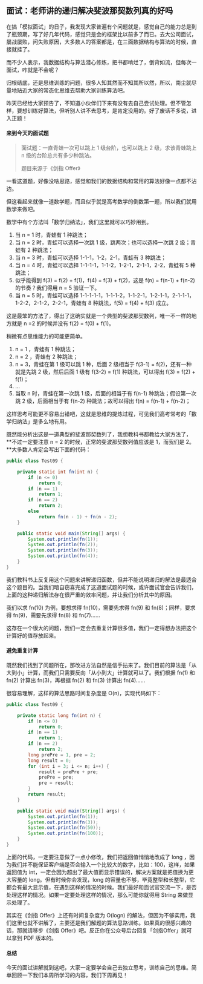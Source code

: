 ## 面试：老师讲的递归解决斐波那契数列真的好吗

在搞「模拟面试」的日子，我发现大家普遍有个问题就是，感觉自己的能力总是到了瓶颈期，写了好几年代码，感觉只是会的框架比以前多了而已。去大公司面试，屡战屡败，问失败原因，大多数人的答案都是，在三面数据结构与算法的时候，直接就挂了。

而不少人表示，我数据结构与算法潜心修炼，把书都啃烂了，倒背如流，但每次一面试，咋就是不会呢？

归根结底，还是思维训练的问题，很多人知其然而不知其所以然，所以，南尘就尽量地贴近大家的常态化思维去帮助大家训练算法吧。

昨天已经给大家预告了，不知道小伙伴们下来有没有去自己尝试处理。但不管怎样，要想训练好算法，但听别人讲不去思考，是肯定没用的。好了废话不多说，进入正题！

#### 来到今天的面试题

> 面试题：一直青蛙一次可以跳上 1 级台阶，也可以跳上 2 级，求该青蛙跳上 n 级的台阶总共有多少种跳法。
>
> 题目来源于《剑指 Offer》

一看这道题，好像没啥思路，感觉和我们的数据结构和常用的算法好像一点都不沾边。

但这看起来就像一道数学题，而且似乎就是高考数学的倒数第一题，所以我们就用数学来做吧。

数学中有个方法叫「数学归纳法」，我们这里就可以巧妙用到。

1. 当 n = 1 时，青蛙有 1 种跳法；
2. 当 n = 2 时，青蛙可以选择一次跳 1 级，跳两次；也可以选择一次跳 2 级；青蛙有 2 种跳法；
3. 当 n = 3 时，青蛙可以选择 1-1-1，1-2，2-1，青蛙有 3 种跳法；
4. 当 n = 4 时，青蛙可以选择 1-1-1-1，1-1-2，1-2-1，2-1-1，2-2，青蛙有 5 种跳法；
5. 似乎能得到 f(3) = f(2) + f(1)，f(4) = f(3) + f(2)，这是 f(n) = f(n-1) + f(n-2)  的节奏？我们得用 n = 5 验证一下。
6. 当 n = 5 时，青蛙可以选择 1-1-1-1-1，1-1-1-2，1-1-2-1，1-2-1-1，2-1-1-1，1-2-2，2-1-2，2-2-1，青蛙有 8 种跳法，f(5) = f(4) + f(3) 成立。

这是最笨的方法了，得出了这确实就是一个典型的斐波那契数列，唯一不一样的地方就是 n =2 的时候并没有 f(2) = f(0) + f(1)。

稍微有点思维能力的可能更简单。

1. n = 1 ，青蛙有 1 种跳法；
2. n = 2 ，青蛙有 2 种跳法；
3. n = 3，青蛙在第 1 级可以跳 1 种，后面 2 级相当于 f(3-1) = f(2)，还有一种就是先跳 2 级，然后后面 1 级有 f(3-2) = f(1) 种跳法，可以得出 f(3) = f(2) + f(1)；
4. ...
5. 当取 n 时，青蛙在第一次跳 1 级，后面的相当于有 f(n-1) 种跳法；假设第一次跳 2 级，后面相当于有 f(n-2) 种跳法；故可以得出 f(n) = f(n-1) + f(n-2)；

这样思考可能更不容易出错吧，这就是思维的提炼过程，可见我们高考常考的「数学归纳法」是多么地有用。

既然能分析出这是一道典型的斐波那契数列了，我想教科书都教给大家方法了，**不过一定要注意 n = 2 的时候，正常的斐波那契数列值应该是 1，而我们是 2。**大多数人肯定会写出下面的代码：

```java
public class Test09 {

    private static int fn(int n) {
        if (n <= 0)
            return 0;
        if (n == 1)
            return 1;
        if (n == 2)
            return 2;
        else
            return fn(n - 1) + fn(n - 2);
    }

    public static void main(String[] args) {
        System.out.println(fn(1));
        System.out.println(fn(2));
        System.out.println(fn(3));
        System.out.println(fn(4));
    }
}
```

我们教科书上反复用这个问题来讲解递归函数，但并不能说明递归的解法是最适合这个题目的。当我们暗自窃喜完成了这道面试题的时候，或许面试官会告诉我们，上面的这种递归解法存在很严重的效率问题，并让我们分析其中的原因。

我们以求 fn(10) 为例，要想求得 fn(10)，需要先求得 fn(9) 和 fn(8)；同样，要求得 fn(9)，需要先求得 fn(8) 和 fn(7)......

这存在一个很大的问题，我们一定会去重复计算很多值，我们一定得想办法把这个计算好的值存放起来。

#### 避免重复计算

既然我们找到了问题所在，那改进方法自然是信手拈来了。我们目前的算法是「从大到小」计算，而我们只需要反向「从小到大」计算就可以了。我们根据 fn(1) 和 fn(2) 计算出 fn(3)，再根据 fn(2) 和 fn(3) 计算出 fn(4)......

很容易理解，这样的算法思路时间复杂度是 O(n)，实现代码如下：

```java
public class Test09 {

    private static long fn(int n) {
        if (n <= 0)
            return 0;
        if (n == 1)
            return 1;
        if (n == 2)
            return 2;
        long prePre = 1, pre = 2;
        long result = 0;
        for (int i = 3; i <= n; i++) {
            result = prePre + pre;
            prePre = pre;
            pre = result;
        }
        return result;
    }

    public static void main(String[] args) {
        System.out.println(fn(1));
        System.out.println(fn(3));
        System.out.println(fn(50));
        System.out.println(fn(100));
    }
}
```

上面的代码，一定要注意做了一点小修改，我们把返回值悄悄地改成了 long ，因为我们并不能保证客户端是否会输入一个比较大的数字，比如：100，这样，如果返回值为 int，一定会因为超出了最大值而显示错误的，解决方案就是把值换为更大容量的 long。但有时候你会发现，long 的容量也不够，毕竟整型和长整型，它都会有最大显示值，在遇到这样的情况的时候。我们最好和面试官交流一下，是否处理这样的情况。如果一定要处理这样的情况，那么可能你就得用 String 来做显示处理了。

其实在《剑指 Offer》上还有时间复杂度为 O(logn) 的解法，但因为不够实用，我们这里也就不讲解了，主要还是我们解题的算法思路训练。如果真的很感兴趣的话，那就请移步《剑指 Offer》吧。反正你在公众号后台回复「剑指Offer」就可以拿到 PDF 版本的。

#### 总结

今天的面试讲解就到这吧，大家一定要学会自己去独立思考，训练自己的思维。简单回顾一下我们本周所学习的内容，我们下周再见！

